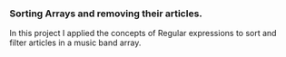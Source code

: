 ### Sorting Arrays and removing their articles.

In this project I applied the concepts of Regular expressions to sort and filter articles in a music band array.